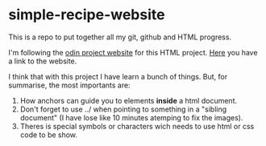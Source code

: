 # simple-recipe-website

This is a repo to put together all my git, github and HTML progress.

I'm following the [odin project website](https://www.theodinproject.com/paths/foundations/courses/foundations/lessons/recipes) for this HTML project. [Here](https://franfrutos.github.io/simple-recipe-website/) you have a link to the website.

I think that with this project I have learn a bunch of things. But, for summarise, the most importants are:

1. How anchors can guide you to elements **inside** a html document.
2. Don't forget to use ../ when pointing to something in a "sibling document" (I have lose like 10 minutes atemping to fix the images). 
3. Theres is special symbols or characters wich needs to use html or css code to be show. 